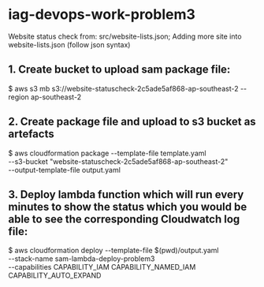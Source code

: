 # iag-devops-work-problem3

Website status check from: src/website-lists.json;
Adding more site into website-lists.json (follow json syntax)

## 1. Create bucket to upload sam package file:
$ aws s3 mb  s3://website-statuscheck-2c5ade5af868-ap-southeast-2 --region ap-southeast-2

## 2. Create package file and upload to s3 bucket as artefacts
$ aws cloudformation package --template-file template.yaml \
    --s3-bucket "website-statuscheck-2c5ade5af868-ap-southeast-2" \
    --output-template-file output.yaml

## 3. Deploy lambda function which will run every minutes to show the status which you would be able to see the corresponding Cloudwatch log file: 
$ aws cloudformation deploy --template-file $(pwd)/output.yaml \
    --stack-name sam-lambda-deploy-problem3 \
    --capabilities CAPABILITY_IAM CAPABILITY_NAMED_IAM CAPABILITY_AUTO_EXPAND